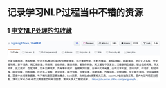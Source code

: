 ## 记录学习NLP过程当中不错的资源

**1 [中文NLP处理的包收藏](https://github.com/fighting41love/funNLP)**

<img src=./img/fun-nlp.jpg width=70% align=center />







